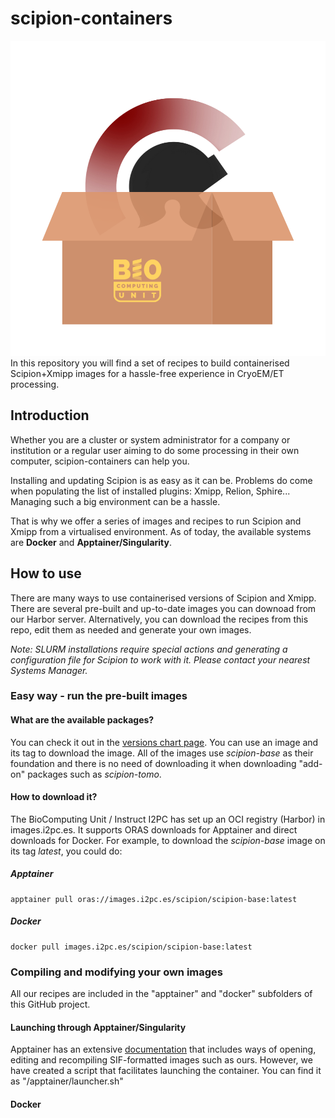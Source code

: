 # scipion-containers
![scipion-containers icon](./icon_box.png)
In this repository you will find a set of recipes to build containerised Scipion+Xmipp images for a hassle-free experience in CryoEM/ET processing.

## Introduction
Whether you are a cluster or system administrator for a company or institution or a regular user aiming to do some processing in their own computer, scipion-containers can help you.

Installing and updating Scipion is as easy as it can be. Problems do come when populating the list of installed plugins: Xmipp, Relion, Sphire... Managing such a big environment can be a hassle.

That is why we offer a series of images and recipes to run Scipion and Xmipp from a virtualised environment. As of today, the available systems are **Docker** and **Apptainer/Singularity**.

## How to use
There are many ways to use containerised versions of Scipion and Xmipp. There are several pre-built and up-to-date images you can downoad from our Harbor server. Alternatively, you can download the recipes from this repo, edit them as needed and generate your own images.

*Note: SLURM installations require special actions and generating a configuration file for Scipion to work with it. Please contact your nearest Systems Manager.*

### Easy way - run the pre-built images
#### What are the available packages?
You can check it out in the [versions chart page](./available_images.md). You can use an image and its tag to download the image. All of the images use *scipion-base* as their foundation and there is no need of downloading it when downloading "add-on" packages such as *scipion-tomo*.
#### How to download it?
The BioComputing Unit / Instruct I2PC has set up an OCI registry (Harbor) in images.i2pc.es. It supports ORAS downloads for Apptainer and direct downloads for Docker. For example, to download the *scipion-base* image on its tag *latest*, you could do:
##### Apptainer
```
apptainer pull oras://images.i2pc.es/scipion/scipion-base:latest
```
##### Docker
```
docker pull images.i2pc.es/scipion/scipion-base:latest
``` 
### Compiling and modifying your own images
All our recipes are included in the "apptainer" and "docker" subfolders of this GitHub project.

#### Launching through Apptainer/Singularity
Apptainer has an extensive [documentation](https://apptainer.org/docs/user/main/quick_start.html) that includes ways of opening, editing and recompiling SIF-formatted images such as ours. However, we have created a script that facilitates launching the container. You can find it as "/apptainer/launcher.sh" 
#### Docker